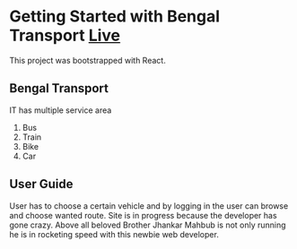 # Getting Started with Bengal Transport  [Live](https://keen-lewin-28a3ed.netlify.app/login)

This project was bootstrapped with React.

## Bengal Transport

IT has multiple service area
1. Bus
2. Train
3. Bike
4. Car

## User Guide
User has to choose a certain vehicle and by logging in the user can browse and choose wanted route.
Site is in progress because the developer has gone crazy. Above all beloved Brother Jhankar Mahbub is not only running he is in rocketing speed with this newbie web developer.



